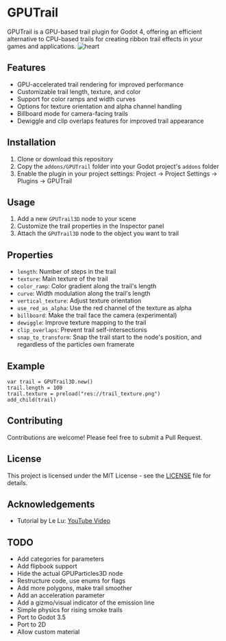 # GPUTrail

GPUTrail is a GPU-based trail plugin for Godot 4, offering an efficient alternative to CPU-based trails for creating ribbon trail effects in your games and applications.
![heart](https://github.com/celyk/GPUTrail/assets/50609684/a190fee3-682b-42b9-9bef-cd49a5e3b99c)

## Features

- GPU-accelerated trail rendering for improved performance
- Customizable trail length, texture, and color
- Support for color ramps and width curves
- Options for texture orientation and alpha channel handling
- Billboard mode for camera-facing trails
- Dewiggle and clip overlaps features for improved trail appearance

## Installation

1. Clone or download this repository
2. Copy the `addons/GPUTrail` folder into your Godot project's `addons` folder
3. Enable the plugin in your project settings: Project -> Project Settings -> Plugins -> GPUTrail

## Usage

1. Add a new `GPUTrail3D` node to your scene
2. Customize the trail properties in the Inspector panel
3. Attach the `GPUTrail3D` node to the object you want to trail

## Properties

- `length`: Number of steps in the trail
- `texture`: Main texture of the trail
- `color_ramp`: Color gradient along the trail's length
- `curve`: Width modulation along the trail's length
- `vertical_texture`: Adjust texture orientation
- `use_red_as_alpha`: Use the red channel of the texture as alpha
- `billboard`: Make the trail face the camera (experimental)
- `dewiggle`: Improve texture mapping to the trail
- `clip_overlaps`: Prevent trail self-intersectionis
- `snap_to_transform`: Snap the trail start to the node's position, and regardless of the particles own framerate

## Example

```gdscript
var trail = GPUTrail3D.new()
trail.length = 100
trail.texture = preload("res://trail_texture.png")
add_child(trail)
```

## Contributing

Contributions are welcome! Please feel free to submit a Pull Request.

## License

This project is licensed under the MIT License - see the [LICENSE](LICENSE) file for details.

## Acknowledgements

- Tutorial by Le Lu: [YouTube Video](https://www.youtube.com/watch?v=0VsEfP4XFCM)

## TODO

- Add categories for parameters
- Add flipbook support
- Hide the actual GPUParticles3D node
- Restructure code, use enums for flags
- Add more polygons, make trail smoother
- Add an acceleration parameter
- Add a gizmo/visual indicator of the emission line
- Simple physics for rising smoke trails
- Port to Godot 3.5
- Port to 2D
- Allow custom material

